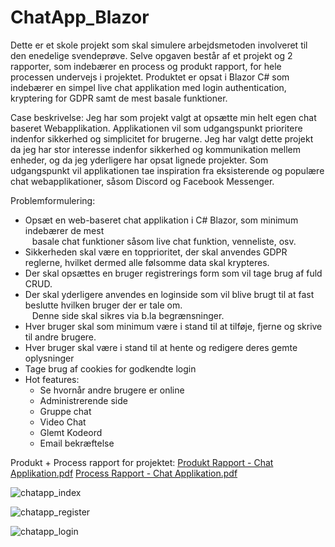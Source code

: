 # ChatApp_Blazor
Dette er et skole projekt som skal simulere arbejdsmetoden involveret til den enedelige svendeprøve.
Selve opgaven består af et projekt og 2 rapporter, som indebærer en process og produkt rapport, for hele processen undervejs i projektet.
Produktet er opsat i Blazor C# som indebærer en simpel live chat applikation med login authentication, kryptering for GDPR samt de mest basale funktioner.

Case beskrivelse:
Jeg har som projekt valgt at opsætte min helt egen chat baseret Webapplikation. 
Applikationen vil som udgangspunkt prioritere indenfor sikkerhed og simplicitet for brugerne.
Jeg har valgt dette projekt da jeg har stor interesse indenfor sikkerhed og kommunikation 
mellem enheder, og da jeg yderligere har opsat lignede projekter.
Som udgangspunkt vil applikationen tae inspiration fra eksisterende og populære chat 
webapplikationer, såsom Discord og Facebook Messenger.

Problemformulering:  
- Opsæt en web-baseret chat applikation i C# Blazor, som minimum indebærer de mest  
 &ensp; basale chat funktioner såsom live chat funktion, venneliste, osv.  
- Sikkerheden skal være en topprioritet, der skal anvendes GDPR reglerne, hvilket dermed alle følsomme data skal krypteres.  
- Der skal opsættes en bruger registrerings form som vil tage brug af fuld CRUD.  
- Der skal yderligere anvendes en loginside som vil blive brugt til at fast beslutte hvilken bruger der er tale om.  
&ensp; Denne side skal sikres via b.la begrænsninger.  
- Hver bruger skal som minimum være i stand til at tilføje, fjerne og skrive til andre brugere.  
- Hver bruger skal være i stand til at hente og redigere deres gemte oplysninger  
- Tage brug af cookies for godkendte login  
- Hot features:  
  - Se hvornår andre brugere er online  
  - Administrerende side  
  - Gruppe chat  
  - Video Chat  
  - Glemt Kodeord  
  - Email bekræftelse  
  
Produkt + Process rapport for projektet:
[Produkt Rapport - Chat Applikation.pdf](https://github.com/HakanSahin11/ChatApp_Blazor/files/8899894/Produkt.Rapport.-.Chat.Applikation.pdf)
[Process Rapport - Chat Applikation.pdf](https://github.com/HakanSahin11/ChatApp_Blazor/files/8899895/Process.Rapport.-.Chat.Applikation.pdf)


![chatapp_index](https://user-images.githubusercontent.com/59696753/173582481-5c566ef1-2ff8-464b-9242-40a5a9d80a95.png)

![chatapp_register](https://user-images.githubusercontent.com/59696753/173582498-2ee047dd-ae55-4ca4-9839-915173f6d297.png)

![chatapp_login](https://user-images.githubusercontent.com/59696753/173582523-9da9ddf3-1dbc-421d-9097-1ff5e90d9bd9.png)

